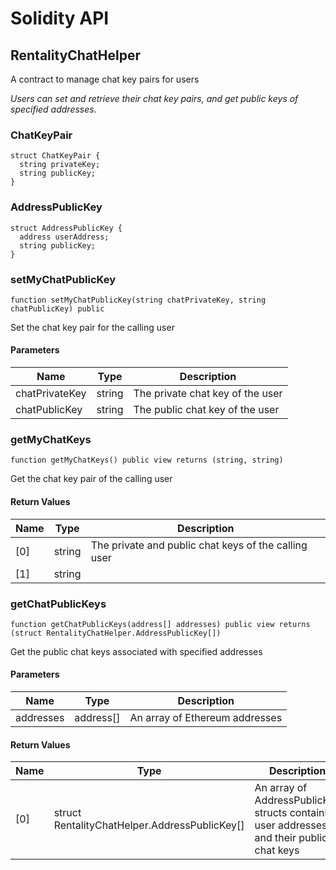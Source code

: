 # Solidity API

## RentalityChatHelper

A contract to manage chat key pairs for users

_Users can set and retrieve their chat key pairs, and get public keys of specified addresses._

### ChatKeyPair

```solidity
struct ChatKeyPair {
  string privateKey;
  string publicKey;
}
```

### AddressPublicKey

```solidity
struct AddressPublicKey {
  address userAddress;
  string publicKey;
}
```

### setMyChatPublicKey

```solidity
function setMyChatPublicKey(string chatPrivateKey, string chatPublicKey) public
```

Set the chat key pair for the calling user

#### Parameters

| Name | Type | Description |
| ---- | ---- | ----------- |
| chatPrivateKey | string | The private chat key of the user |
| chatPublicKey | string | The public chat key of the user |

### getMyChatKeys

```solidity
function getMyChatKeys() public view returns (string, string)
```

Get the chat key pair of the calling user

#### Return Values

| Name | Type | Description |
| ---- | ---- | ----------- |
| [0] | string | The private and public chat keys of the calling user |
| [1] | string |  |

### getChatPublicKeys

```solidity
function getChatPublicKeys(address[] addresses) public view returns (struct RentalityChatHelper.AddressPublicKey[])
```

Get the public chat keys associated with specified addresses

#### Parameters

| Name | Type | Description |
| ---- | ---- | ----------- |
| addresses | address[] | An array of Ethereum addresses |

#### Return Values

| Name | Type | Description |
| ---- | ---- | ----------- |
| [0] | struct RentalityChatHelper.AddressPublicKey[] | An array of AddressPublicKey structs containing user addresses and their public chat keys |

